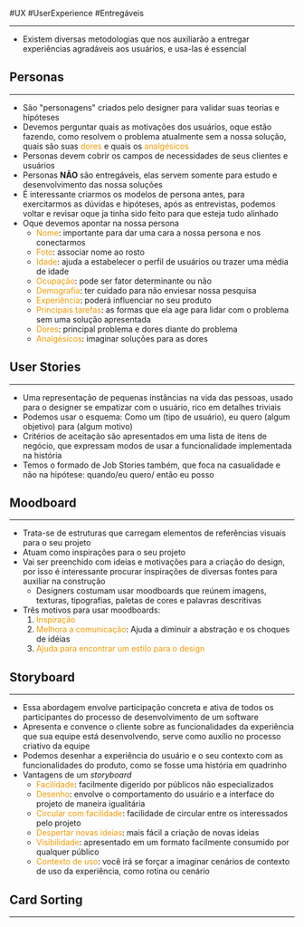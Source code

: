#UX #UserExperience #Entregáveis

---

- Existem diversas metodologias que nos auxiliarão a entregar experiências agradáveis aos usuários, e usa-las é essencial 

## Personas
---

- São "personagens" criados pelo designer para validar suas teorias e hipóteses
- Devemos perguntar quais as motivações dos usuários, oque estão fazendo, como resolvem o problema atualmente sem a nossa solução, quais são suas <span style="color:rgb(242, 154, 2)">dores</span> e quais os <span style="color:rgb(242, 154, 2)">analgésicos</span> 
- Personas devem cobrir os campos de necessidades de seus clientes e usuários
- Personas **NÃO** são entregáveis, elas servem somente para estudo e desenvolvimento das nossa soluções
- É interessante criarmos os modelos de persona antes, para exercitarmos as dúvidas e hipóteses, após as entrevistas, podemos voltar e revisar oque ja tinha sido feito para que esteja tudo alinhado
- Oque devemos apontar na nossa persona
	- <span style="color:rgb(242, 154, 2)">Nome</span>: importante para dar uma cara a nossa persona e nos conectarmos
	- <span style="color:rgb(242, 154, 2)">Foto</span>: associar nome ao rosto
	- <span style="color:rgb(242, 154, 2)">Idade</span>: ajuda a estabelecer o perfil de usuários ou trazer uma média de idade
	- <span style="color:rgb(242, 154, 2)">Ocupação</span>: pode ser fator determinante ou não
	- <span style="color:rgb(242, 154, 2)">Demografia</span>: ter cuidado para não enviesar nossa pesquisa
	- <span style="color:rgb(242, 154, 2)">Experiência</span>: poderá influenciar no seu produto
	- <span style="color:rgb(242, 154, 2)">Principais tarefas</span>: as formas que ela age para lidar com o problema sem uma solução apresentada
	- <span style="color:rgb(242, 154, 2)">Dores</span>: principal problema e dores diante do problema
	- <span style="color:rgb(242, 154, 2)">Analgésicos</span>: imaginar soluções para as dores 

## User Stories
---

- Uma representação de pequenas instâncias na vida das pessoas, usado para o designer se empatizar com o usuário, rico em detalhes triviais
- Podemos usar o esquema: Como um (tipo de usuário), eu quero (algum objetivo) para (algum motivo)
- Critérios de aceitação são apresentados em uma lista de itens de negócio, que expressam modos de usar a funcionalidade implementada na história
- Temos o formado de Job Stories também, que foca na casualidade e não na hipótese: quando/eu quero/ então eu posso

## Moodboard
---

- Trata-se de estruturas que carregam elementos de referências visuais para o seu projeto
- Atuam como inspirações para o seu projeto
- Vai ser preenchido com  ideias e motivações para a criação do design, por isso é interessante procurar inspirações de diversas fontes para auxiliar na construção
	- Designers costumam usar moodboards que reúnem imagens, texturas, tipografias, paletas de cores e palavras descritivas
- Três motivos para usar moodboards:
	1. <span style="color:rgb(242, 154, 2)">Inspiração</span>
	2. <span style="color:rgb(242, 154, 2)">Melhora a comunicação</span>: Ajuda a diminuir a abstração e os choques de idéias 
	3. <span style="color:rgb(242, 154, 2)">Ajuda para encontrar um estilo para o design</span>

## Storyboard
---

- Essa abordagem envolve participação concreta e ativa de todos os participantes do processo de desenvolvimento de um software
- Apresenta e convence o cliente sobre as funcionalidades da experiência que sua equipe está desenvolvendo, serve como auxílio no processo criativo da equipe
- Podemos desenhar a experiência do usuário e o seu contexto com as funcionalidades do produto, como se fosse uma história em quadrinho
- Vantagens de um _storyboard_
	- <span style="color:rgb(242, 154, 2)">Facilidade</span>: facilmente digerido por públicos não especializados
	- <span style="color:rgb(242, 154, 2)">Desenho</span>: envolve o comportamento do usuário e a interface do projeto de maneira igualitária
	- <span style="color:rgb(242, 154, 2)">Circular com facilidade</span>: facilidade de circular entre os interessados pelo projeto
	- <span style="color:rgb(242, 154, 2)">Despertar novas ideias</span>: mais fácil a criação de novas ideias 
	- <span style="color:rgb(242, 154, 2)">Visibilidade</span>: apresentado em um formato facilmente consumido por qualquer público
	- <span style="color:rgb(242, 154, 2)">Contexto de uso</span>: você irá se forçar a imaginar cenários de contexto de uso da experiência, como rotina ou cenário

## Card Sorting
---

